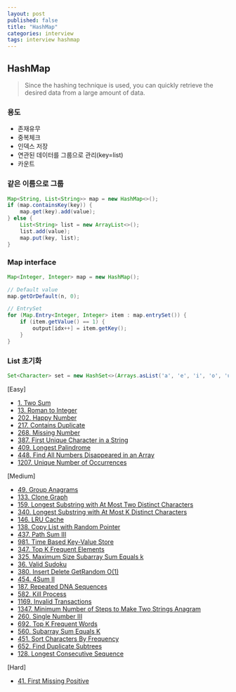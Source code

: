 ```yaml
---
layout: post
published: false
title: "HashMap"
categories: interview
tags: interview hashmap
---
```


## HashMap
> Since the hashing technique is used, you can quickly retrieve the desired data from a large amount of data.

### 용도
- 존재유무
- 중복체크
- 인덱스 저장
- 연관된 데이터를 그룹으로 관리(key=list)
- 카운트

### 같은 이름으로 그룹
```java
Map<String, List<String>> map = new HashMap<>();
if (map.containsKey(key)) {
    map.get(key).add(value);
} else {
    List<String> list = new ArrayList<>();
    list.add(value);
    map.put(key, list);
}
```

### Map interface
```java
Map<Integer, Integer> map = new HashMap();

// Default value
map.getOrDefault(n, 0);

// EntrySet
for (Map.Entry<Integer, Integer> item : map.entrySet()) {
    if (item.getValue() == 1) {
        output[idx++] = item.getKey();
    }
}
```

### List 초기화
```java
Set<Character> set = new HashSet<>(Arrays.asList('a', 'e', 'i', 'o', 'u', 'A', 'E', 'I', 'O', 'U'));
```

[Easy]
- [1. Two Sum](/interview/2023/04/20/two-sum/)
- [13. Roman to Integer](/interview/2023/04/20/roman-to-integer/)
- [202. Happy Number](/interview/2023/04/20/happy-number/)
- [217. Contains Duplicate](/interview/2023/04/20/contains-duplicate/)
- [268. Missing Number](/interview/2023/04/20/missing-number/)
- [387. First Unique Character in a String](/interview/2023/04/20/first-unique-character-in-a-string/)
- [409. Longest Palindrome](/interview/2023/04/20/longest-palindrome/)
- [448. Find All Numbers Disappeared in an Array](/interview/2023/04/20/find-all-numbers-disappeared-in-an-array/)
- [1207. Unique Number of Occurrences](/interview/2023/05/26/unique-number-of-occurrences/)

[Medium]
- [49. Group Anagrams](/interview/2023/04/20/group-anagrams/)
- [133. Clone Graph](/interview/2023/04/20/clone-graph/)
- [159. Longest Substring with At Most Two Distinct Characters](/interview/2023/04/20/longest-substring-with-at-most-two-distinct-characters/)
- [340. Longest Substring with At Most K Distinct Characters](/interview/2023/04/20/longest-substring-with-at-most-k-distinct-characters/)
- [146. LRU Cache](/interview/2023/04/26/lru-cache/)
- [138. Copy List with Random Pointer](/interview/2023/04/20/copy-list-with-random-pointer/)
- [437. Path Sum III](/interview/2023/04/20/path-sum-iii/)
- [981. Time Based Key-Value Store](/interview/2023/04/20/time-based-key-value-store/)
- [347. Top K Frequent Elements](/interview/2023/04/20/top-k-frequent-elements/)
- [325. Maximum Size Subarray Sum Equals k](/interview/2023/04/20/maximum-size-subarray-sum-equals-k/)
- [36. Valid Sudoku](/interview/2023/04/20/valid-sudoku/)
- [380. Insert Delete GetRandom O(1)](/interview/2023/04/20/insert-delete-getrandom-o1/)
- [454. 4Sum II](/interview/2023/04/20/4sum-ii/)
- [187. Repeated DNA Sequences](/interview/2023/04/20/repeated-dna-sequences/)
- [582. Kill Process](/interview/2023/04/20/kill-process/)
- [1169. Invalid Transactions](/interview/2023/04/20/invalid-transactions/)
- [1347. Minimum Number of Steps to Make Two Strings Anagram](/interview/2023/04/18/minimum-number-of-steps-to-make-two-strings-anagram/)
- [260. Single Number III](/interview/2023/04/20/single-number-iii/)
- [692. Top K Frequent Words](/interview/2023/04/20/top-k-frequent-words/)
- [560. Subarray Sum Equals K](/interview/2023/04/20/subarray-sum-equals-k/)
- [451. Sort Characters By Frequency](/interview/2023/04/20/sort-characters-by-frequency/)
- [652. Find Duplicate Subtrees](/interview/2023/04/20/find-duplicate-subtrees/)
- [128. Longest Consecutive Sequence](/interview/2023/04/20/longest-consecutive-sequence/)

[Hard]
- [41. First Missing Positive](/interview/2023/04/20/first-missing-positive/)
